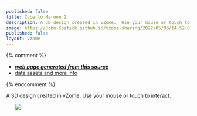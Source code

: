 ```yaml
---
published: false
title: Cube to Maroon 2
description: A 3D design created in vZome.  Use your mouse or touch to interact.
image: https://John-Kostick.github.io/vzome-sharing/2022/05/03/14-52-01-Cube-to-Maroon-2/Cube-to-Maroon-2.png
published: false
layout: vzome
---
```


{% comment %}
 - [***web page generated from this source***](<https://John-Kostick.github.io/vzome-sharing/2022/05/03/Cube-to-Maroon-2-14-52-01.html>)
 - [data assets and more info](<https://github.com/John-Kostick/vzome-sharing/tree/main/2022/05/03/14-52-01-Cube-to-Maroon-2/>)
 
{% endcomment %}

A 3D design created in vZome.  Use your mouse or touch to interact.

<vzome-viewer style="width: 87%; height: 60vh; margin: 5%"
       src="https://John-Kostick.github.io/vzome-sharing/2022/05/03/14-52-01-Cube-to-Maroon-2/Cube-to-Maroon-2.vZome" >
  <img src="https://John-Kostick.github.io/vzome-sharing/2022/05/03/14-52-01-Cube-to-Maroon-2/Cube-to-Maroon-2.png" />
</vzome-viewer>
